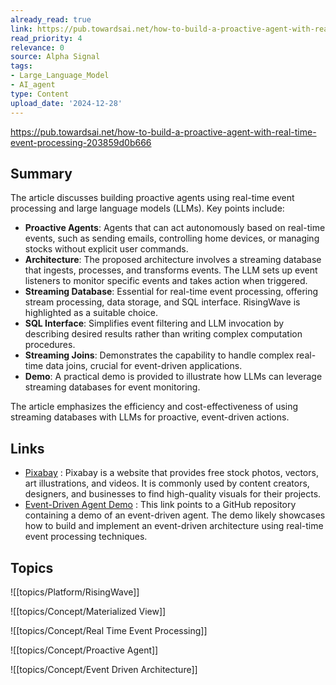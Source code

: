 ```yaml
---
already_read: true
link: https://pub.towardsai.net/how-to-build-a-proactive-agent-with-real-time-event-processing-203859d0b666
read_priority: 4
relevance: 0
source: Alpha Signal
tags:
- Large_Language_Model
- AI_agent
type: Content
upload_date: '2024-12-28'
---
```


https://pub.towardsai.net/how-to-build-a-proactive-agent-with-real-time-event-processing-203859d0b666
## Summary

The article discusses building proactive agents using real-time event processing and large language models (LLMs). Key points include:

- **Proactive Agents**: Agents that can act autonomously based on real-time events, such as sending emails, controlling home devices, or managing stocks without explicit user commands.
- **Architecture**: The proposed architecture involves a streaming database that ingests, processes, and transforms events. The LLM sets up event listeners to monitor specific events and takes action when triggered.
- **Streaming Database**: Essential for real-time event processing, offering stream processing, data storage, and SQL interface. RisingWave is highlighted as a suitable choice.
- **SQL Interface**: Simplifies event filtering and LLM invocation by describing desired results rather than writing complex computation procedures.
- **Streaming Joins**: Demonstrates the capability to handle complex real-time data joins, crucial for event-driven applications.
- **Demo**: A practical demo is provided to illustrate how LLMs can leverage streaming databases for event monitoring.

The article emphasizes the efficiency and cost-effectiveness of using streaming databases with LLMs for proactive, event-driven actions.
## Links

- [Pixabay](https://pixabay.com/) : Pixabay is a website that provides free stock photos, vectors, art illustrations, and videos. It is commonly used by content creators, designers, and businesses to find high-quality visuals for their projects.
- [Event-Driven Agent Demo](https://github.com/cloudcarver/event-driven-agent-demo) : This link points to a GitHub repository containing a demo of an event-driven agent. The demo likely showcases how to build and implement an event-driven architecture using real-time event processing techniques.

## Topics

![[topics/Platform/RisingWave]]

![[topics/Concept/Materialized View]]

![[topics/Concept/Real Time Event Processing]]

![[topics/Concept/Proactive Agent]]

![[topics/Concept/Event Driven Architecture]]